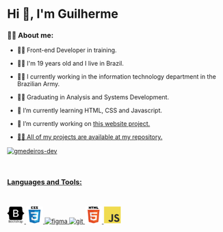 <h1>Hi 👋, I'm Guilherme</h1>
<h3>🕵️‍♂️ About me:</h3>

- 👨‍🎨 Front-end Developer in training.

- 👨‍💼 I'm 19 years old and I live in Brazil.

- 👨‍💻 I currently working in the information technology department in the Brazilian Army.

- 👨‍🎓 Graduating in Analysis and Systems Development.

- 🌱 I’m currently learning HTML, CSS and Javascript.

- 🔭 I’m currently working on <a href="https://github.com/gmedeiros-dev/projeto-orlando-city-site/tree/main">this website project.

- 👨‍💻 All of my projects are available at <a href="https://github.com/gmedeiros-dev?tab=repositories">my repository.


<p><img align="center" src="https://github-readme-stats.vercel.app/api/top-langs?username=gmedeiros-dev&show_icons=true&locale=en&layout=compact" alt="gmedeiros-dev" /></p>
<br>
<h3 align="left">Languages and Tools:</h3>
<br>
<p align="left"> <a href="https://getbootstrap.com" target="_blank" rel="noreferrer"> <img src="https://raw.githubusercontent.com/devicons/devicon/master/icons/bootstrap/bootstrap-plain-wordmark.svg" alt="bootstrap" width="40" height="40"/> </a> <a href="https://www.w3schools.com/css/" target="_blank" rel="noreferrer"> <img src="https://raw.githubusercontent.com/devicons/devicon/master/icons/css3/css3-original-wordmark.svg" alt="css3" width="40" height="40"/> </a> <a href="https://www.figma.com/" target="_blank" rel="noreferrer"> <img src="https://www.vectorlogo.zone/logos/figma/figma-icon.svg" alt="figma" width="40" height="40"/> </a> <a href="https://git-scm.com/" target="_blank" rel="noreferrer"> <img src="https://www.vectorlogo.zone/logos/git-scm/git-scm-icon.svg" alt="git" width="40" height="40"/> </a> <a href="https://www.w3.org/html/" target="_blank" rel="noreferrer"> <img src="https://raw.githubusercontent.com/devicons/devicon/master/icons/html5/html5-original-wordmark.svg" alt="html5" width="40" height="40"/> </a> <a href="https://developer.mozilla.org/en-US/docs/Web/JavaScript" target="_blank" rel="noreferrer"> <img src="https://raw.githubusercontent.com/devicons/devicon/master/icons/javascript/javascript-original.svg" alt="javascript" width="40" height="40"/> </a> </p>

